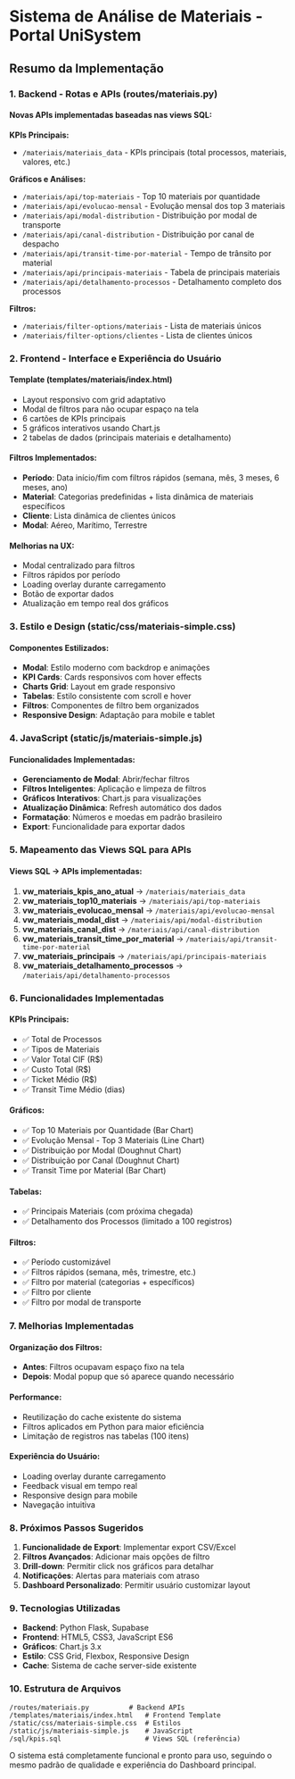 # Sistema de Análise de Materiais - Portal UniSystem

## Resumo da Implementação

### 1. Backend - Rotas e APIs (routes/materiais.py)

#### Novas APIs implementadas baseadas nas views SQL:

**KPIs Principais:**
- `/materiais/materiais_data` - KPIs principais (total processos, materiais, valores, etc.)

**Gráficos e Análises:**
- `/materiais/api/top-materiais` - Top 10 materiais por quantidade
- `/materiais/api/evolucao-mensal` - Evolução mensal dos top 3 materiais
- `/materiais/api/modal-distribution` - Distribuição por modal de transporte
- `/materiais/api/canal-distribution` - Distribuição por canal de despacho
- `/materiais/api/transit-time-por-material` - Tempo de trânsito por material
- `/materiais/api/principais-materiais` - Tabela de principais materiais
- `/materiais/api/detalhamento-processos` - Detalhamento completo dos processos

**Filtros:**
- `/materiais/filter-options/materiais` - Lista de materiais únicos
- `/materiais/filter-options/clientes` - Lista de clientes únicos

### 2. Frontend - Interface e Experiência do Usuário

#### Template (templates/materiais/index.html)
- Layout responsivo com grid adaptativo
- Modal de filtros para não ocupar espaço na tela
- 6 cartões de KPIs principais
- 5 gráficos interativos usando Chart.js
- 2 tabelas de dados (principais materiais e detalhamento)

#### Filtros Implementados:
- **Período**: Data início/fim com filtros rápidos (semana, mês, 3 meses, 6 meses, ano)
- **Material**: Categorias predefinidas + lista dinâmica de materiais específicos
- **Cliente**: Lista dinâmica de clientes únicos
- **Modal**: Aéreo, Marítimo, Terrestre

#### Melhorias na UX:
- Modal centralizado para filtros
- Filtros rápidos por período
- Loading overlay durante carregamento
- Botão de exportar dados
- Atualização em tempo real dos gráficos

### 3. Estilo e Design (static/css/materiais-simple.css)

#### Componentes Estilizados:
- **Modal**: Estilo moderno com backdrop e animações
- **KPI Cards**: Cards responsivos com hover effects
- **Charts Grid**: Layout em grade responsivo
- **Tabelas**: Estilo consistente com scroll e hover
- **Filtros**: Componentes de filtro bem organizados
- **Responsive Design**: Adaptação para mobile e tablet

### 4. JavaScript (static/js/materiais-simple.js)

#### Funcionalidades Implementadas:
- **Gerenciamento de Modal**: Abrir/fechar filtros
- **Filtros Inteligentes**: Aplicação e limpeza de filtros
- **Gráficos Interativos**: Chart.js para visualizações
- **Atualização Dinâmica**: Refresh automático dos dados
- **Formatação**: Números e moedas em padrão brasileiro
- **Export**: Funcionalidade para exportar dados

### 5. Mapeamento das Views SQL para APIs

#### Views SQL → APIs implementadas:

1. **vw_materiais_kpis_ano_atual** → `/materiais/materiais_data`
2. **vw_materiais_top10_materiais** → `/materiais/api/top-materiais`
3. **vw_materiais_evolucao_mensal** → `/materiais/api/evolucao-mensal`
4. **vw_materiais_modal_dist** → `/materiais/api/modal-distribution`
5. **vw_materiais_canal_dist** → `/materiais/api/canal-distribution`
6. **vw_materiais_transit_time_por_material** → `/materiais/api/transit-time-por-material`
7. **vw_materiais_principais** → `/materiais/api/principais-materiais`
8. **vw_materiais_detalhamento_processos** → `/materiais/api/detalhamento-processos`

### 6. Funcionalidades Implementadas

#### KPIs Principais:
- ✅ Total de Processos
- ✅ Tipos de Materiais
- ✅ Valor Total CIF (R$)
- ✅ Custo Total (R$)
- ✅ Ticket Médio (R$)
- ✅ Transit Time Médio (dias)

#### Gráficos:
- ✅ Top 10 Materiais por Quantidade (Bar Chart)
- ✅ Evolução Mensal - Top 3 Materiais (Line Chart)
- ✅ Distribuição por Modal (Doughnut Chart)
- ✅ Distribuição por Canal (Doughnut Chart)
- ✅ Transit Time por Material (Bar Chart)

#### Tabelas:
- ✅ Principais Materiais (com próxima chegada)
- ✅ Detalhamento dos Processos (limitado a 100 registros)

#### Filtros:
- ✅ Período customizável
- ✅ Filtros rápidos (semana, mês, trimestre, etc.)
- ✅ Filtro por material (categorias + específicos)
- ✅ Filtro por cliente
- ✅ Filtro por modal de transporte

### 7. Melhorias Implementadas

#### Organização dos Filtros:
- **Antes**: Filtros ocupavam espaço fixo na tela
- **Depois**: Modal popup que só aparece quando necessário

#### Performance:
- Reutilização do cache existente do sistema
- Filtros aplicados em Python para maior eficiência
- Limitação de registros nas tabelas (100 itens)

#### Experiência do Usuário:
- Loading overlay durante carregamento
- Feedback visual em tempo real
- Responsive design para mobile
- Navegação intuitiva

### 8. Próximos Passos Sugeridos

1. **Funcionalidade de Export**: Implementar export CSV/Excel
2. **Filtros Avançados**: Adicionar mais opções de filtro
3. **Drill-down**: Permitir click nos gráficos para detalhar
4. **Notificações**: Alertas para materiais com atraso
5. **Dashboard Personalizado**: Permitir usuário customizar layout

### 9. Tecnologias Utilizadas

- **Backend**: Python Flask, Supabase
- **Frontend**: HTML5, CSS3, JavaScript ES6
- **Gráficos**: Chart.js 3.x
- **Estilo**: CSS Grid, Flexbox, Responsive Design
- **Cache**: Sistema de cache server-side existente

### 10. Estrutura de Arquivos

```
/routes/materiais.py          # Backend APIs
/templates/materiais/index.html   # Frontend Template
/static/css/materiais-simple.css  # Estilos
/static/js/materiais-simple.js    # JavaScript
/sql/kpis.sql                     # Views SQL (referência)
```

O sistema está completamente funcional e pronto para uso, seguindo o mesmo padrão de qualidade e experiência do Dashboard principal.
